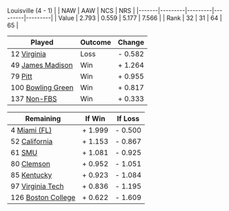 Louisville (4 - 1)
|       |   NAW   |   AAW   |   NCS   |   NRS   |
|-------|---------|---------|---------|---------|
| Value |   2.793 |   0.559 |   5.177 |   7.566 |
| Rank  |      32 |      31 |      64 |      65 |

| Played                    | Outcome    |  Change  |
|---------------------------|------------|----------|
|  12 [Virginia              ](Virginia.md)| Loss       | -  0.582 |
|  49 [James Madison         ](JamesMadison.md)| Win        | +  1.264 |
|  79 [Pitt                  ](Pitt.md)| Win        | +  0.955 |
| 100 [Bowling Green         ](BowlingGreen.md)| Win        | +  0.817 |
| 137 [Non-FBS               ](NonFBS.md)| Win        | +  0.333 |

| Remaining                 |  If Win  |  If Loss |
|---------------------------|----------|----------|
|   4 [Miami (FL)            ](MiamiFL.md)| +  1.999 | -  0.500 |
|  52 [California            ](California.md)| +  1.153 | -  0.867 |
|  61 [SMU                   ](SMU.md)| +  1.081 | -  0.925 |
|  80 [Clemson               ](Clemson.md)| +  0.952 | -  1.051 |
|  85 [Kentucky              ](Kentucky.md)| +  0.923 | -  1.084 |
|  97 [Virginia Tech         ](VirginiaTech.md)| +  0.836 | -  1.195 |
| 126 [Boston College        ](BostonCollege.md)| +  0.622 | -  1.609 |

